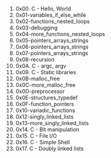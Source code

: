 1. 0x00. C - Hello, World
2. 0x01-variables_if_else_while
3. 0x02-functions_nested_loops
4. 0x03-debugging
5. 0x04-more_functions_nested_loops
6. 0x05-pointers_arrays_strings
7. 0x06-pointers_arrays_strings
8. 0x07-pointers_arrays_strings
9. 0x08-recursion
10. 0x0A. C - argc, argv
11. 0x09. C - Static libraries
12. 0x0B-malloc_free
13. 0x0C-more_malloc_free
14. 0x0D-preprocessor
15. 0x0E-structures_typedef
16. 0x0F-function_pointers
17. 0x10-variadic_functions
18. 0x12-singly_linked_lists
19. 0x13-more_singly_linked_lists
20. 0x14. C - Bit manipulation
21. 0x15. C - File I/O
22. 0x16. C - Simple Shell
23. 0x17. C - Doubly linked lists
